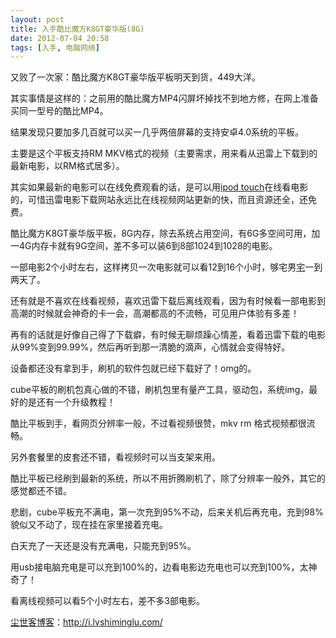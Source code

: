 ```yaml
---
layout: post
title: 入手酷比魔方K8GT豪华版(8G)
date: 2012-07-04 20:58
tags: [入手, 电脑网络]
---
```

又败了一次家：酷比魔方K8GT豪华版平板明天到货，449大洋。

其实事情是这样的：之前用的酷比魔方MP4闪屏坏掉找不到地方修，在网上准备买同一型号的酷比MP4。

结果发现只要加多几百就可以买一几乎两倍屏幕的支持安卓4.0系统的平板。

主要是这个平板支持RM MKV格式的视频（主要需求，用来看从迅雷上下载到的最新电影，以RM格式居多）。

其实如果最新的电影可以在线免费观看的话，是可以用<a href="http://i.lvshiminglu.com/tag/ipod-touch">ipod touch</a>在线看电影的，可惜迅雷电影下载网站永远比在线视频网站更新的快，而且资源还全，还免费。

酷比魔方K8GT豪华版平板，8G内存，除去系统占用空间，有6G多空间可用，加一4G内存卡就有9G空间，差不多可以装6到8部1024到1028的电影。

一部电影2个小时左右，这样拷贝一次电影就可以看12到16个小时，够宅男<a href="http://i.lvshiminglu.com/tag/%e5%ae%85">宅</a>一到两天了。

还有就是不喜欢在线看视频，喜欢迅雷下载后离线观看，因为有时候看一部电影到高潮的时候就会神奇的卡一会，高潮都高的不流畅，可见用户体验有多差！

再有的话就是好像自己得了下载癖，有时候无聊烦躁心情差，看着迅雷下载的电影从99%变到99.99%，然后再听到那一清脆的滴声，心情就会变得特好。

设备都还没有拿到手，刷机的软件包就已经下载好了！omg的。

cube平板的刷机包真心做的不错，刷机包里有量产工具，驱动包，系统img，最好的是还有一个升级教程！

酷比平板到手，看网页分辨率一般，不过看视频很赞，mkv rm 格式视频都很流畅。

另外套餐里的皮套还不错，看视频时可以当支架来用。

酷比平板已经刷到最新的系统，所以不用折腾刷机了，除了分辨率一般外，其它的感觉都还不错。

悲剧，cube平板充不满电，第一次充到95%不动，后来关机后再充电，充到98%貌似又不动了，现在挂在家里接着充电。

白天充了一天还是没有充满电，只能充到95%。

用usb接电脑充电是可以充到100%的，边看电影边充电也可以充到100%，太神奇了！

看离线视频可以看5个小时左右，差不多3部电影。

<a href="http://i.lvshiminglu.com/">尘世客博客</a>：<a href="http://i.lvshiminglu.com/">http://i.lvshiminglu.com/</a>


